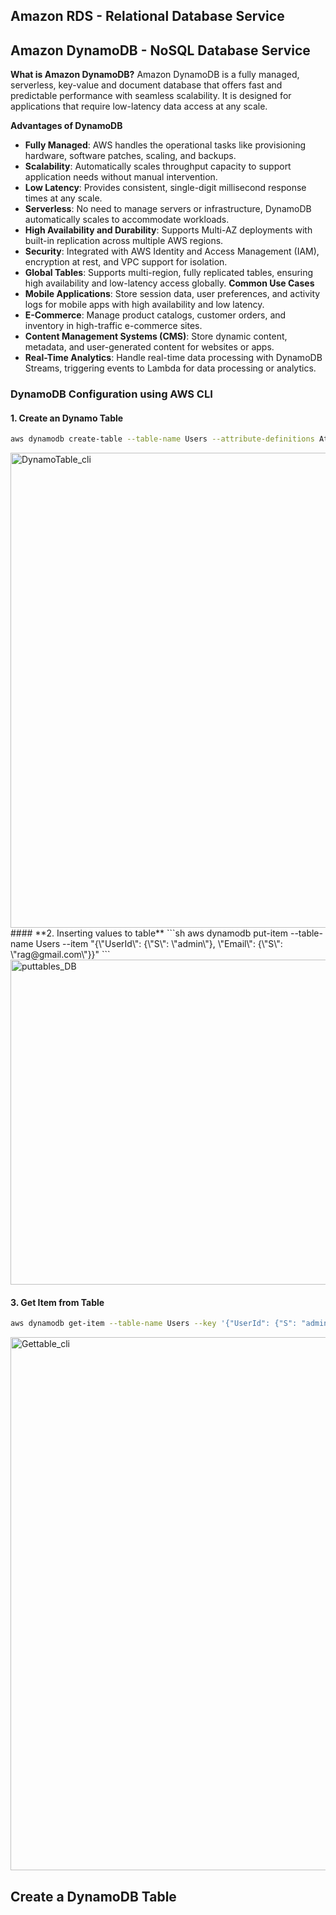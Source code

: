 ## **Amazon RDS - Relational Database Service**

## **Amazon DynamoDB - NoSQL Database Service**
 **What is Amazon DynamoDB?**
Amazon DynamoDB is a fully managed, serverless, key-value and document database that offers fast and predictable performance with seamless scalability. It is designed for applications that require low-latency data access at any scale.

**Advantages of DynamoDB**
- **Fully Managed**: AWS handles the operational tasks like provisioning hardware, software patches, scaling, and backups.
- **Scalability**: Automatically scales throughput capacity to support application needs without manual intervention.
- **Low Latency**: Provides consistent, single-digit millisecond response times at any scale.
- **Serverless**: No need to manage servers or infrastructure, DynamoDB automatically scales to accommodate workloads.
- **High Availability and Durability**: Supports Multi-AZ deployments with built-in replication across multiple AWS regions.
- **Security**: Integrated with AWS Identity and Access Management (IAM), encryption at rest, and VPC support for isolation.
- **Global Tables**: Supports multi-region, fully replicated tables, ensuring high availability and low-latency access globally.
**Common Use Cases**
- **Mobile Applications**: Store session data, user preferences, and activity logs for mobile apps with high availability and low latency.
- **E-Commerce**: Manage product catalogs, customer orders, and inventory in high-traffic e-commerce sites.
- **Content Management Systems (CMS)**: Store dynamic content, metadata, and user-generated content for websites or apps.
- **Real-Time Analytics**: Handle real-time data processing with DynamoDB Streams, triggering events to Lambda for data processing or analytics.

### **DynamoDB Configuration using AWS CLI**
#### **1. Create an Dynamo Table**

```sh
aws dynamodb create-table --table-name Users --attribute-definitions AttributeName=UserId,AttributeType=S AttributeName=Email,AttributeType=S --key-schema AttributeName=UserId,KeyType=HASH AttributeName=Email,KeyType=RANGE --provisioned-throughput ReadCapacityUnits=5,WriteCapacityUnits=5
```
<img width="760" alt="DynamoTable_cli" src="https://github.com/user-attachments/assets/fcf24fb6-2234-4bba-961c-bb0f719d9eb4" />
#### **2. Inserting values to table**
```sh
aws dynamodb put-item --table-name Users --item "{\"UserId\": {\"S\": \"admin\"}, \"Email\": {\"S\": \"rag@gmail.com\"}}"
```
<img width="520" alt="puttables_DB" src="https://github.com/user-attachments/assets/a999d5c8-6b9a-4b6e-b944-ba521fb53632" />

#### **3. Get Item from Table**
```sh
aws dynamodb get-item --table-name Users --key '{"UserId": {"S": "admin"}, "Email": {"S": "rag@gmail.com"}}'
```
<img width="853" alt="Gettable_cli" src="https://github.com/user-attachments/assets/e90c3483-befb-4ff2-b0b6-e6a565a4d43e" />

## Create a DynamoDB Table
